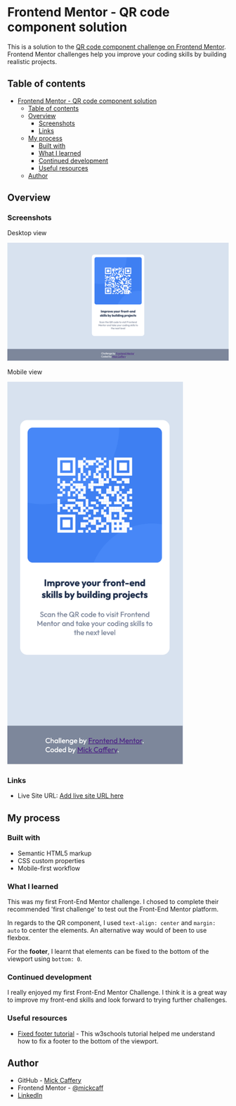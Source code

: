 # Frontend Mentor - QR code component solution

This is a solution to the [QR code component challenge on Frontend Mentor](https://www.frontendmentor.io/challenges/qr-code-component-iux_sIO_H). Frontend Mentor challenges help you improve your coding skills by building realistic projects. 

## Table of contents

- [Frontend Mentor - QR code component solution](#frontend-mentor---qr-code-component-solution)
  - [Table of contents](#table-of-contents)
  - [Overview](#overview)
    - [Screenshots](#screenshots)
    - [Links](#links)
  - [My process](#my-process)
    - [Built with](#built-with)
    - [What I learned](#what-i-learned)
    - [Continued development](#continued-development)
    - [Useful resources](#useful-resources)
  - [Author](#author)

## Overview

### Screenshots

Desktop view

![QR Code challenge completed by Mick Caffery - Desktop view](./images/final-desktop.png)

Mobile view

<img src="./images/final-mobile.png" alt="QR Code challenge completed by Mick Caffery - Mobile view" width="400px">

### Links

- Live Site URL: [Add live site URL here](https://your-live-site-url.com)

## My process

### Built with

- Semantic HTML5 markup
- CSS custom properties
- Mobile-first workflow

### What I learned

This was my first Front-End Mentor challenge. I chosed to complete their recommended 'first challenge' to test out the Front-End Mentor platform.

In regards to the QR component, I used `text-align: center` and `margin: auto` to center the elements. An alternative way would of been to use flexbox.

For the **footer**, I learnt that elements can be fixed to the bottom of the viewport using `bottom: 0`.


### Continued development

I really enjoyed my first Front-End Mentor Challenge. I think it is a great way to improve my front-end skills and look forward to trying further challenges. 

### Useful resources

- [Fixed footer tutorial](https://www.w3schools.com/howto/howto_css_fixed_footer.asp) - This w3schools tutorial helped me understand how to fix a footer to the bottom of the viewport.

## Author

- GitHub - [Mick Caffery](https://github.com/mickcaff)
- Frontend Mentor - [@mickcaff](https://www.frontendmentor.io/profile/mickcaff)
- [LinkedIn](https://www.linkedin.com/in/mcaffery/)


